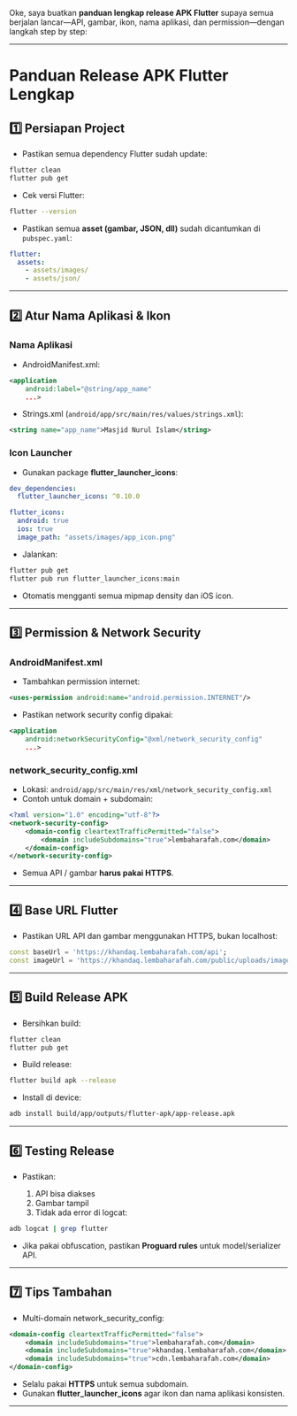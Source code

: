 Oke, saya buatkan **panduan lengkap release APK Flutter** supaya semua berjalan lancar—API, gambar, ikon, nama aplikasi, dan permission—dengan langkah step by step:

---

# **Panduan Release APK Flutter Lengkap**

## 1️⃣ Persiapan Project

* Pastikan semua dependency Flutter sudah update:

```bash
flutter clean
flutter pub get
```

* Cek versi Flutter:

```bash
flutter --version
```

* Pastikan semua **asset (gambar, JSON, dll)** sudah dicantumkan di `pubspec.yaml`:

```yaml
flutter:
  assets:
    - assets/images/
    - assets/json/
```

---

## 2️⃣ Atur Nama Aplikasi & Ikon

### Nama Aplikasi

* AndroidManifest.xml:

```xml
<application
    android:label="@string/app_name"
    ...>
```

* Strings.xml (`android/app/src/main/res/values/strings.xml`):

```xml
<string name="app_name">Masjid Nurul Islam</string>
```

### Icon Launcher

* Gunakan package **flutter\_launcher\_icons**:

```yaml
dev_dependencies:
  flutter_launcher_icons: ^0.10.0

flutter_icons:
  android: true
  ios: true
  image_path: "assets/images/app_icon.png"
```

* Jalankan:

```bash
flutter pub get
flutter pub run flutter_launcher_icons:main
```

* Otomatis mengganti semua mipmap density dan iOS icon.

---

## 3️⃣ Permission & Network Security

### AndroidManifest.xml

* Tambahkan permission internet:

```xml
<uses-permission android:name="android.permission.INTERNET"/>
```

* Pastikan network security config dipakai:

```xml
<application
    android:networkSecurityConfig="@xml/network_security_config"
    ...>
```

### network\_security\_config.xml

* Lokasi: `android/app/src/main/res/xml/network_security_config.xml`
* Contoh untuk domain + subdomain:

```xml
<?xml version="1.0" encoding="utf-8"?>
<network-security-config>
    <domain-config cleartextTrafficPermitted="false">
        <domain includeSubdomains="true">lembaharafah.com</domain>
    </domain-config>
</network-security-config>
```

* Semua API / gambar **harus pakai HTTPS**.

---

## 4️⃣ Base URL Flutter

* Pastikan URL API dan gambar menggunakan HTTPS, bukan localhost:

```dart
const baseUrl = 'https://khandaq.lembaharafah.com/api';
const imageUrl = 'https://khandaq.lembaharafah.com/public/uploads/images/kursus.png';
```

---

## 5️⃣ Build Release APK

* Bersihkan build:

```bash
flutter clean
flutter pub get
```

* Build release:

```bash
flutter build apk --release
```

* Install di device:

```bash
adb install build/app/outputs/flutter-apk/app-release.apk
```

---

## 6️⃣ Testing Release

* Pastikan:

  1. API bisa diakses
  2. Gambar tampil
  3. Tidak ada error di logcat:

```bash
adb logcat | grep flutter
```

* Jika pakai obfuscation, pastikan **Proguard rules** untuk model/serializer API.

---

## 7️⃣ Tips Tambahan

* Multi-domain network\_security\_config:

```xml
<domain-config cleartextTrafficPermitted="false">
    <domain includeSubdomains="true">lembaharafah.com</domain>
    <domain includeSubdomains="true">khandaq.lembaharafah.com</domain>
    <domain includeSubdomains="true">cdn.lembaharafah.com</domain>
</domain-config>
```

* Selalu pakai **HTTPS** untuk semua subdomain.
* Gunakan **flutter\_launcher\_icons** agar ikon dan nama aplikasi konsisten.

---
